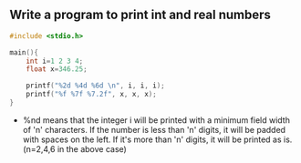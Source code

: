 ## Write a program to print int and real numbers

```C
#include <stdio.h>

main(){
    int i=1 2 3 4;
    float x=346.25;

    printf("%2d %4d %6d \n", i, i, i);
    printf("%f %7f %7.2f", x, x, x);
}
```

- %nd means that the integer i will be printed with a minimum field width of 'n' characters. If the number is less than 'n' digits, it will be padded with spaces on the left. If it's more than 'n' digits, it will be printed as is. (n=2,4,6 in the above case)